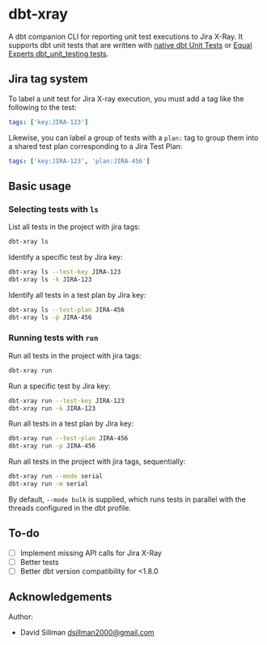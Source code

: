 # dbt-xray

A dbt companion CLI for reporting unit test executions to Jira X-Ray. It supports dbt unit tests that are written with
[native dbt Unit Tests](https://docs.getdbt.com/docs/build/unit-tests) or 
[Equal Experts dbt_unit_testing tests](https://github.com/EqualExperts/dbt-unit-testing).

## Jira tag system

To label a unit test for Jira X-ray execution, you must add a tag like the following to the test:

```yaml
tags: ['key:JIRA-123']
```

Likewise, you can label a group of tests with a `plan:` tag to group them into a shared test plan corresponding to a Jira Test Plan:

```yaml
tags: ['key:JIRA-123', 'plan:JIRA-456']
```

## Basic usage

### Selecting tests with `ls`

List all tests in the project with jira tags:

```bash
dbt-xray ls
```

Identify a specific test by Jira key:

```bash
dbt-xray ls --test-key JIRA-123
dbt-xray ls -k JIRA-123
```

Identify all tests in a test plan by Jira key:

```bash
dbt-xray ls --test-plan JIRA-456
dbt-xray ls -p JIRA-456
```

### Running tests with `run`

Run all tests in the project with jira tags:

```bash
dbt-xray run
```

Run a specific test by Jira key:

```bash
dbt-xray run --test-key JIRA-123
dbt-xray run -k JIRA-123
```

Run all tests in a test plan by Jira key:

```bash
dbt-xray run --test-plan JIRA-456
dbt-xray run -p JIRA-456
```

Run all tests in the project with jira tags, sequentially:

```bash
dbt-xray run --mode serial
dbt-xray run -m serial
```

By default, `--mode bulk` is supplied, which runs tests in parallel with the threads configured in the dbt profile.

## To-do

- [ ] Implement missing API calls for Jira X-Ray
- [ ] Better tests
- [ ] Better dbt version compatibility for <1.8.0

## Acknowledgements

Author:
- David Sillman <dsillman2000@gmail.com>

